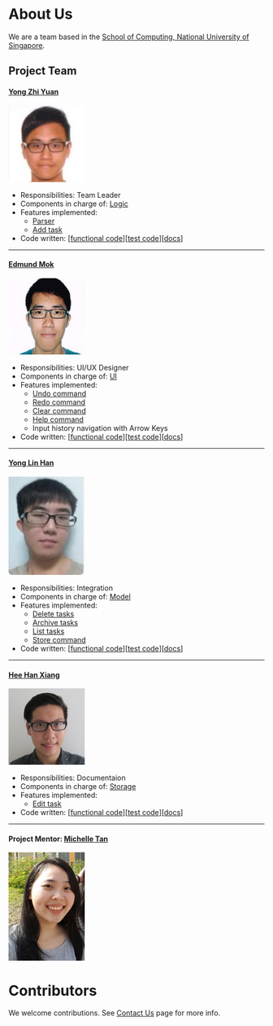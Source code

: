 # About Us

We are a team based in the [School of Computing, National University of Singapore](http://www.comp.nus.edu.sg).

## Project Team

#### [Yong Zhi Yuan](https://github.com/Zhiyuan-Amos) <br>
<img src="images/YZY.png" width="150"><br>
* Responsibilities: Team Leader <br>
* Components in charge of: [Logic](https://github.com/CS2103AUG2016-W13-C4/main/blob/master/docs/DeveloperGuide.md#logic-component) <br>
* Features implemented: <br>
   * [Parser](https://github.com/CS2103AUG2016-W13-C4/main/blob/master/docs/DeveloperGuide.md#logic-component) <br>
   * [Add task](https://github.com/CS2103AUG2016-W13-C4/main/blob/master/docs/UserGuide.md#adding-a-task-add) <br>
* Code written: [[functional code](../collated/main/A0139655U.md)][[test code](../collated/test/A0139655U.md)][[docs](../collated/docs/A0139655U.md)] <br>

-----

#### [Edmund Mok](https://github.com/edmundmok)
<img src="images/EM.png" width="150"><br>
* Responsibilities: UI/UX Designer
* Components in charge of: [UI](https://github.com/CS2103AUG2016-W13-C4/main/blob/master/docs/DeveloperGuide.md#ui-component)
* Features implemented:
  * [Undo command](https://github.com/CS2103AUG2016-W13-C4/main/blob/master/docs/UserGuide.md#undoing-a-command-undo) <br>
  * [Redo command](https://github.com/CS2103AUG2016-W13-C4/main/blob/master/docs/UserGuide.md#redoing-a-command-redo) <br>
  * [Clear command](https://github.com/CS2103AUG2016-W13-C4/main/blob/master/docs/UserGuide.md#clearing-all-tasks-clear) <br>
  * [Help command](https://github.com/CS2103AUG2016-W13-C4/main/blob/master/docs/UserGuide.md#viewing-help-help) <br>
  * Input history navigation with Arrow Keys
* Code written: [[functional code](https://github.com/CS2103AUG2016-W13-C4/main/blob/master/collated/main/A0093960X.md)][[test code](https://github.com/CS2103AUG2016-W13-C4/main/blob/master/collated/test/A0093960X.md)][[docs](../collated/docs/A0093960X.md)] <br>

-----

#### [Yong Lin Han](https://github.com/ylhlh) 
<img src="images/YLH.png" width="150"><br>
* Responsibilities: Integration <br>
* Components in charge of: [Model](https://github.com/CS2103AUG2016-W13-C4/main/blob/master/docs/DeveloperGuide.md#model-component) <br>
* Features implemented: <br>
   * [Delete tasks](https://github.com/CS2103AUG2016-W13-C4/main/blob/master/docs/UserGuide.md#deleting-a-task-delete)
   * [Archive tasks](https://github.com/CS2103AUG2016-W13-C4/main/blob/master/docs/UserGuide.md#archiving-a-task-done)
   * [List tasks](https://github.com/CS2103AUG2016-W13-C4/main/blob/master/docs/UserGuide.md#listing-tasks-list)
   * [Store command](https://github.com/CS2103AUG2016-W13-C4/main/blob/master/docs/UserGuide.md#changing-storage-location-store)
* Code written: [[functional code](../collated/main/A0139498J.md)][[test code](../collated/test/A0139498J.md)][[docs](../collated/docs/A0139498J.md)] <br>


-----

#### [Hee Han Xiang](https://github.com/fisherhx)
<img src="images/HHX.png" width="150"><br>
* Responsibilities: Documentaion <br>
* Components in charge of: [Storage](https://github.com/CS2103AUG2016-W13-C4/main/blob/master/docs/DeveloperGuide.md#storage-component) <br>
* Features implemented: <br>
   * [Edit task](https://github.com/CS2103AUG2016-W13-C4/main/blob/master/docs/UserGuide.md#editing-a-task-edit) <br>
* Code written: [[functional code](../collated/main/A0139552B.md)][[test code](../collated/test/A0139552B.md)][[docs](../collated/docs/A0139552B.md)] <br>

-----

#### Project Mentor: [Michelle Tan](https://github.com/michelletan)
<img src="images/Michelle_Tan.jpg" width="150"><br>

# Contributors

We welcome contributions. See [Contact Us](ContactUs.md) page for more info.
